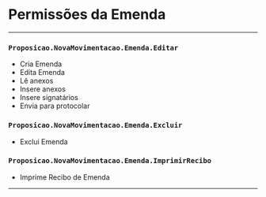 # Permissões da Emenda

---

### `Proposicao.NovaMovimentacao.Emenda.Editar`

- Cria Emenda
- Edita Emenda
- Lê anexos
- Insere anexos
- Insere signatários
- Envia para protocolar

### `Proposicao.NovaMovimentacao.Emenda.Excluir`

- Exclui Emenda

### `Proposicao.NovaMovimentacao.Emenda.ImprimirRecibo`

- Imprime Recibo de Emenda

---
